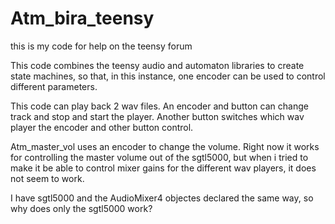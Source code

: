 # Atm_bira_teensy
this is my code for help on the teensy forum

This code combines the teensy audio and automaton libraries
to create state machines, so that, in this instance, one encoder can
be used to control different parameters.

This code can play back 2 wav files. An encoder and button can change track and 
stop and start the player. Another button switches which wav player the encoder and 
other button control.

Atm_master_vol uses an encoder to change the volume. Right now it works for controlling the
master volume out of the sgtl5000, but when i tried to make it be able to control mixer gains for the
different wav players, it does not seem to work.

I have sgtl5000 and the AudioMixer4 objectes declared the same way, so why does only the sgtl5000 work?
